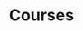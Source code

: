 ---
layout: articles
title: Courses
articles:
  data_source: site.sample_page
  show_excerpt: true
  show_readmore: true
  show_info: true
---